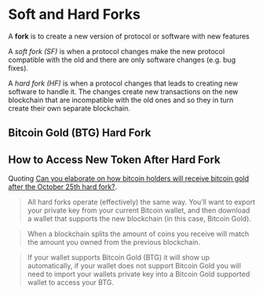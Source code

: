 # Soft and Hard Forks

A **fork** is to create a new version of protocol or software with new features

A *soft fork (SF)* is when a protocol changes make the new protocol compatible with the old and there are only software changes (e.g. bug fixes).

A *hard fork (HF)* is when a protocol changes that leads to creating new software to handle it. The changes create new transactions on the new blockchain that are incompatible with the old ones and so they in turn create their own separate blockchain.

## Bitcoin Gold (BTG) Hard Fork

## How to Access New Token After Hard Fork

Quoting [Can you elaborate on how bitcoin holders will receive bitcoin gold after the October 25th hard fork?](https://www.quora.com/Can-you-elaborate-on-how-bitcoin-holders-will-receive-bitcoin-gold-after-the-October-25th-hard-fork).

> All hard forks operate (effectively) the same way. You’ll want to export your private key from your current Bitcoin wallet, and then download a wallet that supports the new blockchain (in this case, Bitcoin Gold).

> When a blockchain splits the amount of coins you receive will match the amount you owned from the previous blockchain.

> If your wallet supports Bitcoin Gold (BTG) it will show up automatically, if your wallet does not support Bitcoin Gold you will need to import your wallets private key into a Bitcoin Gold supported wallet to access your BTG.
